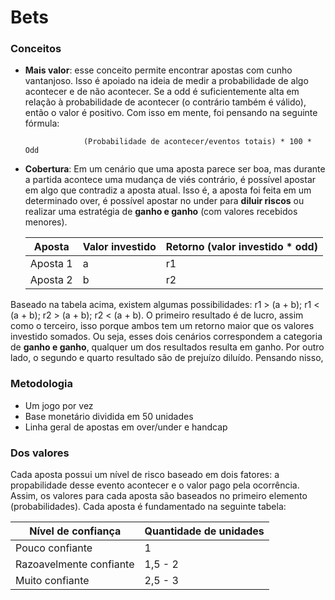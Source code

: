 # Bets

### Conceitos
 * **Mais valor**: esse conceito permite encontrar apostas com cunho vantanjoso. Isso é apoiado na ideia de medir a probabilidade de algo acontecer e de não acontecer. Se a odd é suficientemente alta em relação à probabilidade de acontecer (o contrário também é válido), então o valor é positivo. Com isso em mente, foi pensando na seguinte fórmula:
                                        
                    (Probabilidade de acontecer/eventos totais) * 100 * Odd
                                        

 * **Cobertura**: Em um cenário que uma aposta parece ser boa, mas durante a partida acontece uma mudança de viés contrário, é possível apostar em algo que contradiz a aposta atual. Isso é, a aposta foi feita em um determinado over, é possível apostar no under para **diluir riscos** ou realizar uma estratégia de **ganho e ganho** (com valores recebidos menores).

      |**Aposta**               |**Valor investido**        |**Retorno (valor investido * odd)**|
      |-------------------------|---------------------------|-----------------------------------|
      |Aposta 1                 | a                         | r1                                |
      |Aposta 2                 | b                         | r2                                |

Baseado na tabela acima, existem algumas possibilidades: r1 > (a + b); r1  < (a + b); r2 > (a + b); r2  < (a + b). O primeiro resultado é de lucro, assim como o terceiro, isso porque ambos tem um retorno maior que os valores investido somados. Ou seja, esses dois cenários correspondem a categoria de **ganho e ganho**, qualquer um dos resultados resulta em ganho. Por outro lado, o segundo e quarto resultado são de prejuízo diluído. Pensando nisso, 
         

### Metodologia
 * Um jogo por vez
 * Base monetário dividida em 50 unidades
 * Linha geral de apostas em over/under e handcap

### Dos valores

Cada aposta possui um nível de risco baseado em dois fatores: a propabilidade desse evento acontecer e o valor pago pela ocorrência. Assim, os valores para cada aposta são baseados no primeiro elemento (probabilidades). Cada aposta é fundamentado na seguinte tabela:

|**Nível de confiança**   |**Quantidade de unidades** |
|-------------------------|---------------------------|
|Pouco confiante          | 1                         |
|Razoavelmente confiante  | 1,5 - 2                   |
|Muito confiante          | 2,5 - 3                   |
